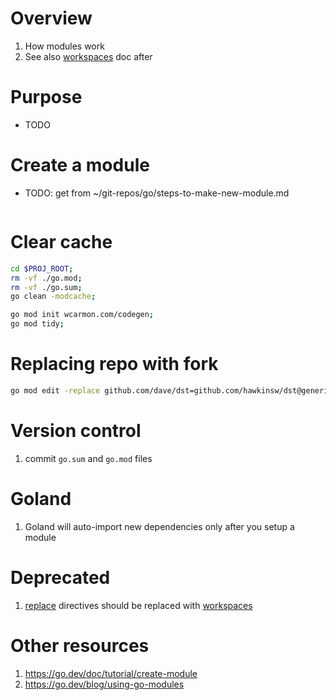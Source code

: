 # Overview
1. How modules work
1. See also [workspaces](./workspaces.md) doc after


# Purpose
- TODO


# Create a module
- TODO: get from ~/git-repos/go/steps-to-make-new-module.md
```sh
```


# Clear cache
```sh
cd $PROJ_ROOT;
rm -vf ./go.mod;
rm -vf ./go.sum;
go clean -modcache;

go mod init wcarmon.com/codegen;
go mod tidy;
```


# Replacing repo with fork
```sh
go mod edit -replace github.com/dave/dst=github.com/hawkinsw/dst@generics
```

# Version control
1. commit `go.sum` and `go.mod` files


# Goland
1. Goland will auto-import new dependencies only after you setup a module


# Deprecated
1. [replace](https://go.dev/ref/mod#go-mod-file-replace) directives should be replaced with [workspaces](./workspaces.md)


# Other resources
1. https://go.dev/doc/tutorial/create-module
1. https://go.dev/blog/using-go-modules
